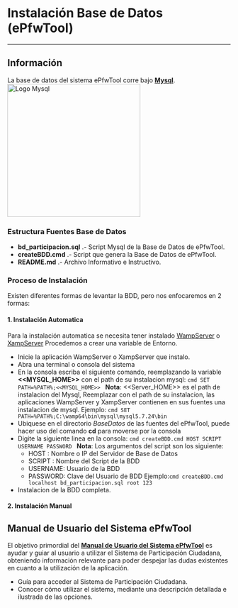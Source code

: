 # Instalación Base de Datos (ePfwTool)

---

## Información
La base de datos del sistema ePfwTool corre bajo **[Mysql](https://dev.mysql.com/doc/refman/8.0/en/introduction.html)**.
<img src="./Aplicacion/webapp/recursos/imagenes/documentacion/mysql.pnh" alt="Logo Mysql" width="300" align="center" >

### Estructura Fuentes Base de Datos
- **bd_participacion.sql** .- Script Mysql de la Base de Datos de ePfwTool.
- **createBDD.cmd** .- Script que genera la Base de Datos de ePfwTool.
- **README.md** .- Archivo Informativo e Instructivo.

### Proceso de Instalación
Existen diferentes formas de levantar la BDD, pero nos enfocaremos en 2 formas:

#### 1. Instalación Automatica
Para la instalación automatica se necesita tener instalado [WampServer](http://www.wampserver.com/en/) o [XampServer](https://www.apachefriends.org/es/index.html)
Procedemos a crear una variable de Entorno.
* Inicie la aplicación WampServer o XampServer que instalo.
* Abra una terminal o consola del sistema 
* En la consola escriba el siguiente comando, reemplazando la variable **<<MYSQL_HOME>>** con el path de su instalacion mysql:
```cmd SET PATH=%PATH%;<<MYSQL_HOME>> ```
**Nota**: <<Server_HOME>> es el path de instalacion del Mysql, Reemplazar con el path de su instalacion, las aplicaciones WampServer y XampServer contienen en sus fuentes una instalacion de mysql.
Ejemplo: ```cmd SET PATH=%PATH%;C:\wamp64\bin\mysql\mysql5.7.24\bin ```
* Ubiquese en el directorio *BaseDatos* de las fuentes del ePfwTool, puede hacer uso del comando **cd** para moverse por la consola
* Digite la siguiente linea en la consola: 
```cmd createBDD.cmd HOST SCRIPT USERNAME PASSWORD ```
**Nota**: Los argumentos del script son los siguiente:
  * HOST    : Nombre o IP del Servidor de Base de Datos
  * SCRIPT  : Nombre del Script de la BDD
  * USERNAME: Usuario de la BDD
  * PASSWORD: Clave del Usuario de BDD
Ejemplo:```cmd createBDD.cmd localhost bd_participacion.sql root 123 ```
* Instalacion de la BDD completa.

#### 2. Instalación Manual
 

## Manual de Usuario del Sistema ePfwTool
El objetivo primordial del **[Manual de Usuario del Sistema ePfwTool](https://github.com/FatalFuryDeveloper/ePfwTool/blob/master/Manual/Manual_Usuario_Sistema_Participacion_Ciudadana.docx)** es ayudar y guiar al usuario a utilizar el Sistema de Participación Ciudadana, obteniendo información relevante para poder despejar las dudas existentes en cuanto a la utilización de la aplicación.

* Guía para acceder al Sistema de Participación Ciudadana. 
* Conocer cómo utilizar el sistema, mediante una descripción detallada e ilustrada de las opciones. 


